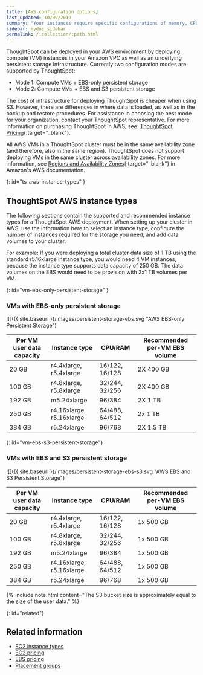 ```yaml
---
title: [AWS configuration options]
last_updated: 10/09/2019
summary: "Your instances require specific configurations of memory, CPU, storage, and networking capacity."
sidebar: mydoc_sidebar
permalink: /:collection/:path.html
---
```

ThoughtSpot can be deployed in your AWS environment by deploying compute (VM) instances in your Amazon VPC as well as an underlying persistent storage infrastructure. Currently two configuration modes are supported by ThoughtSpot:
- Mode 1: Compute VMs + EBS-only persistent storage
- Mode 2: Compute VMs + EBS and S3 persistent storage

The cost of infrastructure for deploying ThoughtSpot is cheaper when using S3. However, there are differences in where data is loaded, as well as in the backup and restore procedures.  For assistance in choosing the best mode for your organization, contact your ThoughtSpot representative. For more information on purchasing ThoughtSpot in AWS, see: [ThoughtSpot Pricing](https://www.thoughtspot.com/pricing){:target="_blank"}.

All AWS VMs in a ThoughtSpot cluster must be in the same availability zone (and therefore, also in the same region). ThoughtSpot does not support deploying VMs in the same cluster across availability zones. For more information, see [Regions and Availability Zones](https://docs.aws.amazon.com/AmazonRDS/latest/UserGuide/Concepts.RegionsAndAvailabilityZones.html){:target="_blank"} in Amazon's AWS documentation.

{: id="ts-aws-instance-types" }
## ThoughtSpot AWS instance types

The following sections contain the supported and recommended instance types for a ThoughtSpot AWS deployment. When setting up your cluster in AWS, use the information here to select an instance type, configure the number of instances required for the storage you need, and add data volumes to your cluster.

For example: If you were deploying a total cluster data size of 1 TB using the standard r5.16xlarge instance type, you would need 4 VM instances, because the instance type supports data capacity of 250 GB. The data volumes on the EBS would need to be provision with 2x1 TB volumes per VM.

{: id="vm-ebs-only-persistent-storage" }
### VMs with EBS-only persistent storage

![]({{ site.baseurl }}/images/persistent-storage-ebs.svg "AWS EBS-only Persistent Storage")

| Per VM user data capacity | Instance type | CPU/RAM | Recommended per-VM EBS volume |
| --- | --- | --- |--- |
| 20 GB | r4.4xlarge, r5.4xlarge | 16/122, 16/128 | 2X 400 GB |
| 100 GB | r4.8xlarge, r5.8xlarge | 32/244, 32/256 | 2X 400 GB |
| 192 GB | m5.24xlarge | 96/384 | 2X 1 TB |
| 250 GB | r4.16xlarge, r5.16xlarge | 64/488, 64/512 | 2x 1 TB |
| 384 GB | r5.24xlarge | 96/768 | 2X 1.5 TB |

{: id="vm-ebs-s3-persistent-storage"}
### VMs with EBS and S3 persistent storage

![]({{ site.baseurl }}/images/persistent-storage-ebs-s3.svg "AWS EBS and S3 Persistent Storage")

| Per VM user data capacity | Instance type | CPU/RAM | Recommended per-VM EBS volume |
| --- | --- | --- |--- |
| 20 GB | r4.4xlarge, r5.4xlarge | 16/122, 16/128 | 1x 500 GB |
| 100 GB | r4.8xlarge, r5.8xlarge | 32/244, 32/256 | 1x 500 GB |
| 192 GB | m5.24xlarge | 96/384 | 1x 500 GB |
| 250 GB | r4.16xlarge, r5.16xlarge | 64/488, 64/512 | 1x 500 GB |
| 384 GB | r5.24xlarge | 96/768 | 1x 500 GB |

{% include note.html content="The S3 bucket size is approximately equal to the size of the user data." %}

{: id="related"}
## Related information

- [EC2 instance types](https://aws.amazon.com/ec2/instance-types/)
- [EC2 pricing](https://aws.amazon.com/ec2/pricing/)
- [EBS pricing](https://aws.amazon.com/ebs/pricing/)
- [Placement groups](http://docs.aws.amazon.com/AWSEC2/latest/UserGuide/placement-groups.html)

